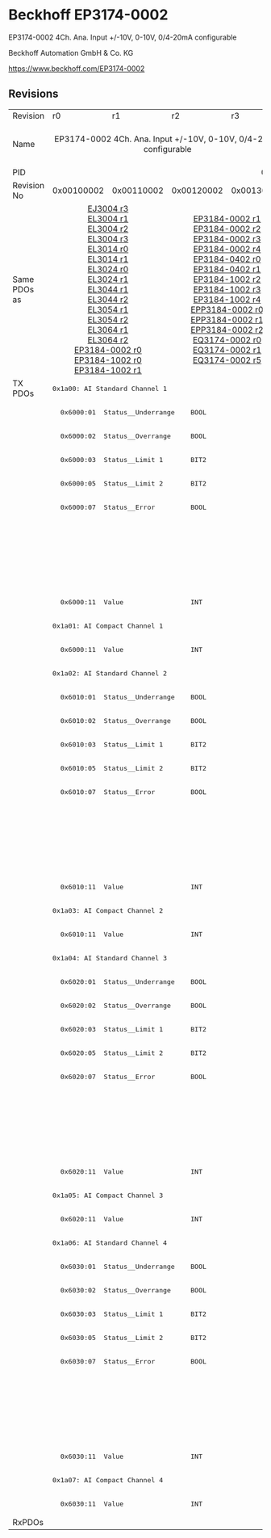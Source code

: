# Beckhoff EP3174-0002

EP3174-0002 4Ch. Ana. Input +/-10V, 0-10V, 0/4-20mA configurable

Beckhoff Automation GmbH & Co. KG

https://www.beckhoff.com/EP3174-0002

## Revisions
<table>
<tr >
<td>Revision</td>
<td>r0</td>
<td>r1</td>
<td>r2</td>
<td>r3</td>
<td>r4</td>
<td>r5</td>
<td>r6</td>
<td>r7</td>
</tr>
<tr >
<td>Name</td>
<td colspan=4 align="center">EP3174-0002 4Ch. Ana. Input +/-10V, 0-10V, 0/4-20mA configurable</td>
<td colspan=2 align="center">EP3174-0002 4Ch. Ana. Input +/-10V, 0-10V, 0/4-20mA, +/-10mA configurable</td>
<td colspan=2 align="center">EP3174-0002 4Ch. Ana. Input +/-10V, 0-10V, 0/4-20mA configurable</td>
</tr>
<tr >
<td>PID</td>
<td colspan=8 align="center">0x0c664052</td>
</tr>
<tr >
<td>Revision No</td>
<td>0x00100002</td>
<td>0x00110002</td>
<td>0x00120002</td>
<td>0x00130002</td>
<td>0x00140002</td>
<td>0x00150002</td>
<td>0x00160002</td>
<td>0x00170002</td>
</tr>
<tr >
<td>Same PDOs as</td>
<td colspan=2 align="center"><a href="EJ3004">EJ3004 r3</a><br/><a href="EL3004">EL3004 r1</a><br/><a href="EL3004">EL3004 r2</a><br/><a href="EL3004">EL3004 r3</a><br/><a href="EL3014">EL3014 r0</a><br/><a href="EL3014">EL3014 r1</a><br/><a href="EL3024">EL3024 r0</a><br/><a href="EL3024">EL3024 r1</a><br/><a href="EL3044">EL3044 r1</a><br/><a href="EL3044">EL3044 r2</a><br/><a href="EL3054">EL3054 r1</a><br/><a href="EL3054">EL3054 r2</a><br/><a href="EL3064">EL3064 r1</a><br/><a href="EL3064">EL3064 r2</a><br/><a href="EP3184-0002">EP3184-0002 r0</a><br/><a href="EP3184-1002">EP3184-1002 r0</a><br/><a href="EP3184-1002">EP3184-1002 r1</a></td>
<td colspan=2 align="center"><a href="EP3184-0002">EP3184-0002 r1</a><br/><a href="EP3184-0002">EP3184-0002 r2</a><br/><a href="EP3184-0002">EP3184-0002 r3</a><br/><a href="EP3184-0002">EP3184-0002 r4</a><br/><a href="EP3184-0402">EP3184-0402 r0</a><br/><a href="EP3184-0402">EP3184-0402 r1</a><br/><a href="EP3184-1002">EP3184-1002 r2</a><br/><a href="EP3184-1002">EP3184-1002 r3</a><br/><a href="EP3184-1002">EP3184-1002 r4</a><br/><a href="EPP3184-0002">EPP3184-0002 r0</a><br/><a href="EPP3184-0002">EPP3184-0002 r1</a><br/><a href="EPP3184-0002">EPP3184-0002 r2</a><br/><a href="EQ3174-0002">EQ3174-0002 r0</a><br/><a href="EQ3174-0002">EQ3174-0002 r1</a><br/><a href="EQ3174-0002">EQ3174-0002 r5</a></td>
<td colspan=2 align="center"></td>
<td><a href="EPP3174-0002">EPP3174-0002 r0</a></td>
<td><a href="EP3184-0002">EP3184-0002 r5</a><br/><a href="EP3184-0402">EP3184-0402 r2</a><br/><a href="EP3184-1002">EP3184-1002 r5</a><br/><a href="EPP3184-0002">EPP3184-0002 r3</a><br/><a href="EQ3174-0002">EQ3174-0002 r7</a></td>
</tr>
<tr class="txpdo">
<td rowspan=48 valign=top>TX PDOs</td>
<td colspan=8 align="left"><pre>0x1a00: AI Standard Channel 1</pre></td>
<td></td>
</tr>
<tr class="txpdo">
<td colspan=8 align="left"><pre>  0x6000:01  Status__Underrange    BOOL</pre></td>
</tr>
<tr class="txpdo">
<td colspan=8 align="left"><pre>  0x6000:02  Status__Overrange     BOOL</pre></td>
</tr>
<tr class="txpdo">
<td colspan=8 align="left"><pre>  0x6000:03  Status__Limit 1       BIT2</pre></td>
</tr>
<tr class="txpdo">
<td colspan=8 align="left"><pre>  0x6000:05  Status__Limit 2       BIT2</pre></td>
</tr>
<tr class="txpdo">
<td colspan=8 align="left"><pre>  0x6000:07  Status__Error         BOOL</pre></td>
</tr>
<tr class="txpdo">
<td colspan=4 align="left"></td>
<td colspan=4 align="left"><pre>  0x6000:0e  Status__Sync error    BOOL</pre></td>
</tr>
<tr class="txpdo">
<td colspan=4 align="left"></td>
<td colspan=4 align="left"><pre>  0x6000:0f  Status__TxPDO State   BOOL</pre></td>
</tr>
<tr class="txpdo">
<td colspan=4 align="left"></td>
<td colspan=4 align="left"><pre>  0x6000:10  Status__TxPDO Toggle  BOOL</pre></td>
</tr>
<tr class="txpdo">
<td colspan=8 align="left"><pre>  0x6000:11  Value                 INT</pre></td>
</tr>
<tr class="txpdo">
<td colspan=8 align="left"><pre>0x1a01: AI Compact Channel 1</pre></td>
</tr>
<tr class="txpdo">
<td colspan=8 align="left"><pre>  0x6000:11  Value                 INT</pre></td>
</tr>
<tr class="txpdo">
<td colspan=8 align="left"><pre>0x1a02: AI Standard Channel 2</pre></td>
</tr>
<tr class="txpdo">
<td colspan=8 align="left"><pre>  0x6010:01  Status__Underrange    BOOL</pre></td>
</tr>
<tr class="txpdo">
<td colspan=8 align="left"><pre>  0x6010:02  Status__Overrange     BOOL</pre></td>
</tr>
<tr class="txpdo">
<td colspan=8 align="left"><pre>  0x6010:03  Status__Limit 1       BIT2</pre></td>
</tr>
<tr class="txpdo">
<td colspan=8 align="left"><pre>  0x6010:05  Status__Limit 2       BIT2</pre></td>
</tr>
<tr class="txpdo">
<td colspan=8 align="left"><pre>  0x6010:07  Status__Error         BOOL</pre></td>
</tr>
<tr class="txpdo">
<td colspan=4 align="left"></td>
<td colspan=4 align="left"><pre>  0x6010:0e  Status__Sync error    BOOL</pre></td>
</tr>
<tr class="txpdo">
<td colspan=4 align="left"></td>
<td colspan=4 align="left"><pre>  0x6010:0f  Status__TxPDO State   BOOL</pre></td>
</tr>
<tr class="txpdo">
<td colspan=4 align="left"></td>
<td colspan=4 align="left"><pre>  0x6010:10  Status__TxPDO Toggle  BOOL</pre></td>
</tr>
<tr class="txpdo">
<td colspan=8 align="left"><pre>  0x6010:11  Value                 INT</pre></td>
</tr>
<tr class="txpdo">
<td colspan=8 align="left"><pre>0x1a03: AI Compact Channel 2</pre></td>
</tr>
<tr class="txpdo">
<td colspan=8 align="left"><pre>  0x6010:11  Value                 INT</pre></td>
</tr>
<tr class="txpdo">
<td colspan=8 align="left"><pre>0x1a04: AI Standard Channel 3</pre></td>
</tr>
<tr class="txpdo">
<td colspan=8 align="left"><pre>  0x6020:01  Status__Underrange    BOOL</pre></td>
</tr>
<tr class="txpdo">
<td colspan=8 align="left"><pre>  0x6020:02  Status__Overrange     BOOL</pre></td>
</tr>
<tr class="txpdo">
<td colspan=8 align="left"><pre>  0x6020:03  Status__Limit 1       BIT2</pre></td>
</tr>
<tr class="txpdo">
<td colspan=8 align="left"><pre>  0x6020:05  Status__Limit 2       BIT2</pre></td>
</tr>
<tr class="txpdo">
<td colspan=8 align="left"><pre>  0x6020:07  Status__Error         BOOL</pre></td>
</tr>
<tr class="txpdo">
<td colspan=4 align="left"></td>
<td colspan=4 align="left"><pre>  0x6020:0e  Status__Sync error    BOOL</pre></td>
</tr>
<tr class="txpdo">
<td colspan=4 align="left"></td>
<td colspan=4 align="left"><pre>  0x6020:0f  Status__TxPDO State   BOOL</pre></td>
</tr>
<tr class="txpdo">
<td colspan=4 align="left"></td>
<td colspan=4 align="left"><pre>  0x6020:10  Status__TxPDO Toggle  BOOL</pre></td>
</tr>
<tr class="txpdo">
<td colspan=8 align="left"><pre>  0x6020:11  Value                 INT</pre></td>
</tr>
<tr class="txpdo">
<td colspan=8 align="left"><pre>0x1a05: AI Compact Channel 3</pre></td>
</tr>
<tr class="txpdo">
<td colspan=8 align="left"><pre>  0x6020:11  Value                 INT</pre></td>
</tr>
<tr class="txpdo">
<td colspan=8 align="left"><pre>0x1a06: AI Standard Channel 4</pre></td>
</tr>
<tr class="txpdo">
<td colspan=8 align="left"><pre>  0x6030:01  Status__Underrange    BOOL</pre></td>
</tr>
<tr class="txpdo">
<td colspan=8 align="left"><pre>  0x6030:02  Status__Overrange     BOOL</pre></td>
</tr>
<tr class="txpdo">
<td colspan=8 align="left"><pre>  0x6030:03  Status__Limit 1       BIT2</pre></td>
</tr>
<tr class="txpdo">
<td colspan=8 align="left"><pre>  0x6030:05  Status__Limit 2       BIT2</pre></td>
</tr>
<tr class="txpdo">
<td colspan=8 align="left"><pre>  0x6030:07  Status__Error         BOOL</pre></td>
</tr>
<tr class="txpdo">
<td colspan=4 align="left"></td>
<td colspan=4 align="left"><pre>  0x6030:0e  Status__Sync error    BOOL</pre></td>
</tr>
<tr class="txpdo">
<td colspan=4 align="left"></td>
<td colspan=4 align="left"><pre>  0x6030:0f  Status__TxPDO State   BOOL</pre></td>
</tr>
<tr class="txpdo">
<td colspan=4 align="left"></td>
<td colspan=4 align="left"><pre>  0x6030:10  Status__TxPDO Toggle  BOOL</pre></td>
</tr>
<tr class="txpdo">
<td colspan=8 align="left"><pre>  0x6030:11  Value                 INT</pre></td>
</tr>
<tr class="txpdo">
<td colspan=8 align="left"><pre>0x1a07: AI Compact Channel 4</pre></td>
</tr>
<tr class="txpdo">
<td colspan=8 align="left"><pre>  0x6030:11  Value                 INT</pre></td>
</tr>
<tr >
<td>RxPDOs</td>
<td colspan=8 align="left"></td>
</tr>
</table>
